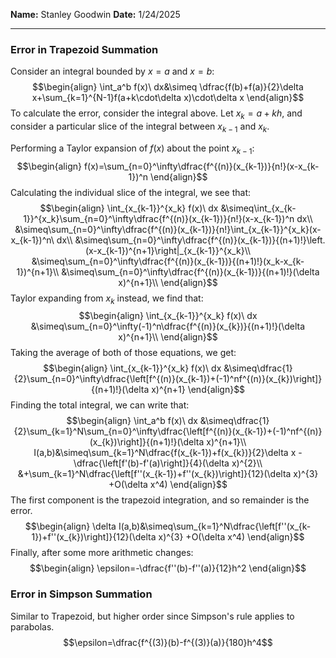**Name:** Stanley Goodwin
**Date:** 1/24/2025

---
### Error in Trapezoid Summation
Consider an integral bounded by $x=a$ and $x=b$:
$$\begin{align}
\int_a^b f(x)\ dx&\simeq
\dfrac{f(b)+f(a)}{2}\delta x+\sum_{k=1}^{N-1}f(a+k\cdot\delta x)\cdot\delta x
\end{align}$$
To calculate the error, consider the integral above.
Let $x_k=a+kh$, and consider a particular slice of the integral between $x_{k-1}$ and $x_k$.

Performing a Taylor expansion of $f(x)$ about the point $x_{k-1}$:
$$\begin{align}
f(x)=\sum_{n=0}^\infty\dfrac{f^{(n)}(x_{k-1})}{n!}(x-x_{k-1})^n
\end{align}$$
Calculating the individual slice of the integral, we see that:
$$\begin{align}
\int_{x_{k-1}}^{x_k} f(x)\ dx
&\simeq\int_{x_{k-1}}^{x_k}\sum_{n=0}^\infty\dfrac{f^{(n)}(x_{k-1})}{n!}(x-x_{k-1})^n dx\\
&\simeq\sum_{n=0}^\infty\dfrac{f^{(n)}(x_{k-1})}{n!}\int_{x_{k-1}}^{x_k}(x-x_{k-1})^n\ dx\\
&\simeq\sum_{n=0}^\infty\dfrac{f^{(n)}(x_{k-1})}{(n+1)!}\left.(x-x_{k-1})^{n+1}\right|_{x_{k-1}}^{x_k}\\
&\simeq\sum_{n=0}^\infty\dfrac{f^{(n)}(x_{k-1})}{(n+1)!}(x_k-x_{k-1})^{n+1}\\
&\simeq\sum_{n=0}^\infty\dfrac{f^{(n)}(x_{k-1})}{(n+1)!}(\delta x)^{n+1}\\
\end{align}$$
Taylor expanding from $x_k$ instead, we find that:
$$\begin{align}
\int_{x_{k-1}}^{x_k} f(x)\ dx
&\simeq\sum_{n=0}^\infty(-1)^n\dfrac{f^{(n)}(x_{k})}{(n+1)!}(\delta x)^{n+1}\\
\end{align}$$
Taking the average of both of those equations, we get:
$$\begin{align}
\int_{x_{k-1}}^{x_k} f(x)\ dx
&\simeq\dfrac{1}{2}\sum_{n=0}^\infty\dfrac{\left[f^{(n)}(x_{k-1})+(-1)^nf^{(n)}(x_{k})\right]}{(n+1)!}(\delta x)^{n+1}
\end{align}$$
Finding the total integral, we can write that:
$$\begin{align}
\int_a^b f(x)\ dx
&\simeq\dfrac{1}{2}\sum_{k=1}^N\sum_{n=0}^\infty\dfrac{\left[f^{(n)}(x_{k-1})+(-1)^nf^{(n)}(x_{k})\right]}{(n+1)!}(\delta x)^{n+1}\\
I(a,b)&\simeq\sum_{k=1}^N\dfrac{f(x_{k-1})+f(x_{k})}{2}\delta x
-\dfrac{\left[f'(b)-f'(a)\right]}{4}(\delta x)^{2}\\
&+\sum_{k=1}^N\dfrac{\left[f''(x_{k-1})+f''(x_{k})\right]}{12}(\delta x)^{3}
+O(\delta x^4)
\end{align}$$
The first component is the trapezoid integration, and so remainder is the error.
$$\begin{align}
\delta I(a,b)&\simeq\sum_{k=1}^N\dfrac{\left[f''(x_{k-1})+f''(x_{k})\right]}{12}(\delta x)^{3}
+O(\delta x^4)
\end{align}$$
Finally, after some more arithmetic changes:
$$\begin{align}
\epsilon=-\dfrac{f''(b)-f''(a)}{12}h^2
\end{align}$$
### Error in Simpson Summation
Similar to Trapezoid, but higher order since Simpson's rule applies to parabolas.
$$\epsilon=\dfrac{f^{(3)}(b)-f^{(3)}(a)}{180}h^4$$
